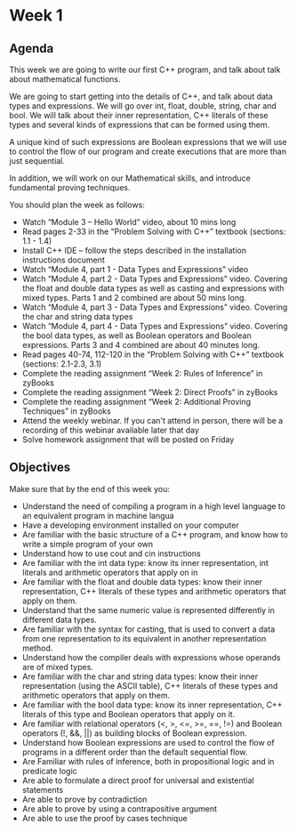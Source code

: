 # Week 1

## Agenda

This week we are going to write our first C++ program, and talk about talk about mathematical functions.

We are going to start getting into the details of C++, and talk about data types and expressions.
We will go over int, float, double, string, char and bool. We will talk about their inner representation, C++ literals of these types and several kinds of expressions that can be formed using them.

A unique kind of such expressions are Boolean expressions that we will use to control the flow of our program and create executions that are more than just sequential.

In addition, we will work on our Mathematical skills, and introduce fundamental proving techniques.

You should plan the week as follows:

* Watch “Module 3 – Hello World” video, about 10 mins long
* Read pages 2-33 in the “Problem Solving with C++” textbook (sections: 1.1 - 1.4)
* Install C++ IDE – follow the steps described in the installation instructions document
* Watch “Module 4, part 1 - Data Types and Expressions” video
* Watch “Module 4, part 2 - Data Types and Expressions” video. Covering the float and double data types as well as casting and expressions with mixed types. Parts 1 and 2 combined are about 50 mins long.
* Watch “Module 4, part 3 - Data Types and Expressions” video. Covering the char and string data types
* Watch “Module 4, part 4 - Data Types and Expressions” video. Covering the bool data types, as well as Boolean operators and Boolean expressions. Parts 3 and 4 combined are about 40 minutes long.
* Read pages 40-74, 112-120 in the “Problem Solving with C++” textbook (sections: 2.1-2.3, 3.1)
* Complete the reading assignment “Week 2: Rules of Inference” in zyBooks
* Complete the reading assignment “Week 2: Direct Proofs” in zyBooks
* Complete the reading assignment “Week 2: Additional Proving Techniques” in zyBooks
* Attend the weekly webinar. If you can't attend in person, there will be a recording of this webinar available later that day
* Solve homework assignment that will be posted on Friday

## Objectives

Make sure that by the end of this week you:

* Understand the need of compiling a program in a high level language to an equivalent program in machine langua
* Have a developing environment installed on your computer
* Are familiar with the basic structure of a C++ program, and know how to write a simple program of your own
* Understand how to use cout and cin instructions
* Are familiar with the int data type: know its inner representation, int literals and arithmetic operators that apply on in
* Are familiar with the float and double data types: know their inner representation, C++ literals of these types and arithmetic operators that apply on them.
* Understand that the same numeric value is represented differently in different data types.
* Are familiar with the syntax for casting, that is used to convert a data from one representation to its equivalent in another representation method.
* Understand how the compiler deals with expressions whose operands are of mixed types.
* Are familiar with the char and string data types: know their inner representation (using the ASCII table), C++ literals of these types and arithmetic operators that apply on them.
* Are familiar with the bool data type: know its inner representation, C++ literals of this type and Boolean operators that apply on it.
* Are familiar with relational operators (<, >, <=, >=, ==, !=) and Boolean operators (!, &&, ||) as building blocks of Boolean expression.
* Understand how Boolean expressions are used to control the flow of programs in a different order than the default sequential flow.
* Are Familiar with rules of inference, both in propositional logic and in predicate logic
* Are able to formulate a direct proof for universal and existential statements
* Are able to prove by contradiction
* Are able to prove by using a contrapositive argument
* Are able to use the proof by cases technique
